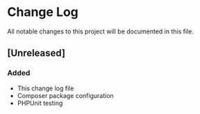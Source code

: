 # Change Log
All notable changes to this project will be documented in this file.

## [Unreleased]
### Added
- This change log file
- Composer package configuration
- PHPUnit testing
